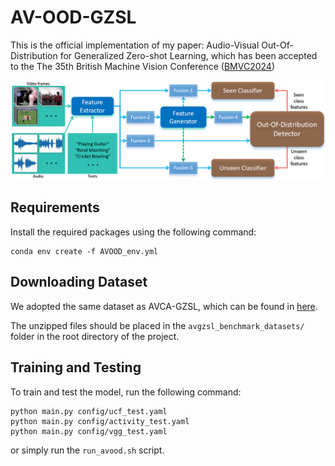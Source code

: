 # AV-OOD-GZSL
This is the official implementation of my paper: Audio-Visual Out-Of-Distribution for Generalized Zero-shot Learning, which has been accepted to the The 35th British Machine Vision Conference ([BMVC2024](https://bmvc2024.org/))

![Image description](img/framework.png)

## Requirements
Install the required packages using the following command:

    conda env create -f AVOOD_env.yml
    
## Downloading Dataset
We adopted the same dataset as AVCA-GZSL, which can be found in [here](https://github.com/ExplainableML/AVCA-GZSL?tab=readme-ov-file#downloading-our-features).

The unzipped files should be placed in the `avgzsl_benchmark_datasets/` folder in the root directory of the project.

## Training and Testing
To train and test the model, run the following command:
    
    python main.py config/ucf_test.yaml
    python main.py config/activity_test.yaml
    python main.py config/vgg_test.yaml

or simply run the `run_avood.sh` script.
